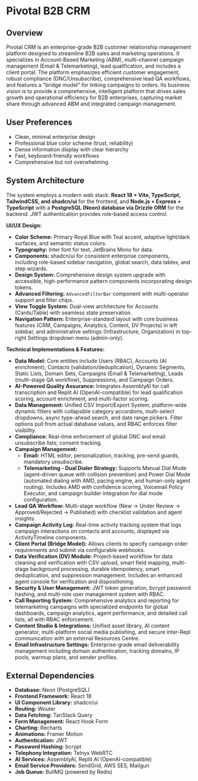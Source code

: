 # Pivotal B2B CRM

## Overview
Pivotal CRM is an enterprise-grade B2B customer relationship management platform designed to streamline B2B sales and marketing operations. It specializes in Account-Based Marketing (ABM), multi-channel campaign management (Email & Telemarketing), lead qualification, and includes a client portal. The platform emphasizes efficient customer engagement, robust compliance (DNC/Unsubscribe), comprehensive lead QA workflows, and features a "bridge model" for linking campaigns to orders. Its business vision is to provide a comprehensive, intelligent platform that drives sales growth and operational efficiency for B2B enterprises, capturing market share through advanced ABM and integrated campaign management.

## User Preferences
- Clean, minimal enterprise design
- Professional blue color scheme (trust, reliability)
- Dense information display with clear hierarchy
- Fast, keyboard-friendly workflows
- Comprehensive but not overwhelming

## System Architecture
The system employs a modern web stack: **React 18 + Vite, TypeScript, TailwindCSS, and shadcn/ui** for the frontend, and **Node.js + Express + TypeScript** with a **PostgreSQL (Neon) database via Drizzle ORM** for the backend. JWT authentication provides role-based access control.

**UI/UX Design:**
- **Color Scheme:** Primary Royal Blue with Teal accent, adaptive light/dark surfaces, and semantic status colors.
- **Typography:** Inter font for text, JetBrains Mono for data.
- **Components:** shadcn/ui for consistent enterprise components, including role-based sidebar navigation, global search, data tables, and step wizards.
- **Design System:** Comprehensive design system upgrade with accessible, high-performance pattern components incorporating design tokens.
- **Advanced Filtering:** `AdvancedFilterBar` component with multi-operator support and filter chips.
- **View Toggle System:** Dual-view architecture for Accounts (Cards/Table) with seamless state preservation.
- **Navigation Pattern:** Enterprise-standard layout with core business features (CRM, Campaigns, Analytics, Content, DV Projects) in left sidebar, and administrative settings (Infrastructure, Organization) in top-right Settings dropdown menu (admin-only).

**Technical Implementations & Features:**
- **Data Model:** Core entities include Users (RBAC), Accounts (AI enrichment), Contacts (validation/deduplication), Dynamic Segments, Static Lists, Domain Sets, Campaigns (Email & Telemarketing), Leads (multi-stage QA workflow), Suppressions, and Campaign Orders.
- **AI-Powered Quality Assurance:** Integrates AssemblyAI for call transcription and Replit AI (OpenAI-compatible) for lead qualification scoring, account enrichment, and multi-factor scoring.
- **Data Management:** Unified CSV Import/Export System, platform-wide dynamic filters with collapsible category accordions, multi-select dropdowns, async type-ahead search, and date range pickers. Filter options pull from actual database values, and RBAC enforces filter visibility.
- **Compliance:** Real-time enforcement of global DNC and email unsubscribe lists; consent tracking.
- **Campaign Management:**
    - **Email:** HTML editor, personalization, tracking, pre-send guards, mandatory unsubscribe.
    - **Telemarketing - Dual Dialer Strategy:** Supports Manual Dial Mode (agent-driven queue with collision prevention) and Power Dial Mode (automated dialing with AMD, pacing engine, and human-only agent routing). Includes AMD with confidence scoring, Voicemail Policy Executor, and campaign builder integration for dial mode configuration.
- **Lead QA Workflow:** Multi-stage workflow (New → Under Review → Approved/Rejected → Published) with checklist validation and agent insights.
- **Campaign Activity Log:** Real-time activity tracking system that logs campaign interactions on contacts and accounts, displayed via ActivityTimeline components.
- **Client Portal (Bridge Model):** Allows clients to specify campaign order requirements and submit via configurable webhooks.
- **Data Verification (DV) Module:** Project-based workflow for data cleaning and verification with CSV upload, smart field mapping, multi-stage background processing, durable idempotency, smart deduplication, and suppression management. Includes an enhanced agent console for verification and dispositioning.
- **Security & User Management:** JWT token generation, bcrypt password hashing, and multi-role user management system with RBAC.
- **Call Reporting System:** Comprehensive analytics and reporting for telemarketing campaigns with specialized endpoints for global dashboards, campaign analytics, agent performance, and detailed call lists, all with RBAC enforcement.
- **Content Studio & Integrations:** Unified asset library, AI content generator, multi-platform social media publishing, and secure inter-Repl communication with an external Resources Centre.
- **Email Infrastructure Settings:** Enterprise-grade email deliverability management including domain authentication, tracking domains, IP pools, warmup plans, and sender profiles.

## External Dependencies
- **Database:** Neon (PostgreSQL)
- **Frontend Framework:** React 18
- **UI Component Library:** shadcn/ui
- **Routing:** Wouter
- **Data Fetching:** TanStack Query
- **Form Management:** React Hook Form
- **Charting:** Recharts
- **Animations:** Framer Motion
- **Authentication:** JWT
- **Password Hashing:** bcrypt
- **Telephony Integration:** Telnyx WebRTC
- **AI Services:** AssemblyAI, Replit AI (OpenAI-compatible)
- **Email Service Providers:** SendGrid, AWS SES, Mailgun
- **Job Queue:** BullMQ (powered by Redis)